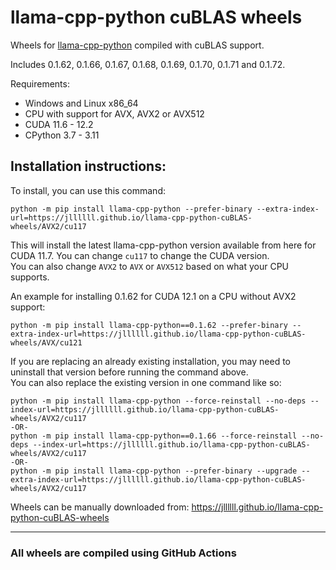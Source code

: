 # llama-cpp-python cuBLAS wheels
Wheels for [llama-cpp-python](https://github.com/abetlen/llama-cpp-python) compiled with cuBLAS support.

Includes 0.1.62, 0.1.66, 0.1.67, 0.1.68, 0.1.69, 0.1.70, 0.1.71 and 0.1.72.

Requirements:
- Windows and Linux x86_64
- CPU with support for AVX, AVX2 or AVX512
- CUDA 11.6 - 12.2
- CPython 3.7 - 3.11

Installation instructions:
---
To install, you can use this command:
```
python -m pip install llama-cpp-python --prefer-binary --extra-index-url=https://jllllll.github.io/llama-cpp-python-cuBLAS-wheels/AVX2/cu117
```
This will install the latest llama-cpp-python version available from here for CUDA 11.7. You can change `cu117` to change the CUDA version.  
You can also change `AVX2` to `AVX` or `AVX512` based on what your CPU supports.

An example for installing 0.1.62 for CUDA 12.1 on a CPU without AVX2 support:
```
python -m pip install llama-cpp-python==0.1.62 --prefer-binary --extra-index-url=https://jllllll.github.io/llama-cpp-python-cuBLAS-wheels/AVX/cu121
```

If you are replacing an already existing installation, you may need to uninstall that version before running the command above.  
You can also replace the existing version in one command like so:
```
python -m pip install llama-cpp-python --force-reinstall --no-deps --index-url=https://jllllll.github.io/llama-cpp-python-cuBLAS-wheels/AVX2/cu117
-OR-
python -m pip install llama-cpp-python==0.1.66 --force-reinstall --no-deps --index-url=https://jllllll.github.io/llama-cpp-python-cuBLAS-wheels/AVX2/cu117
-OR-
python -m pip install llama-cpp-python --prefer-binary --upgrade --extra-index-url=https://jllllll.github.io/llama-cpp-python-cuBLAS-wheels/AVX2/cu117
```

Wheels can be manually downloaded from: https://jllllll.github.io/llama-cpp-python-cuBLAS-wheels

---
### All wheels are compiled using GitHub Actions
